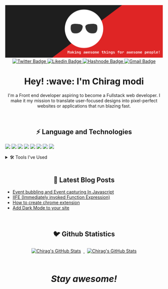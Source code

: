 <a href="https://github.com/Chiragmodi01" target="_blank" rel="nofollow">
  <img src="https://github.com/Chiragmodi01/Chiragmodi01/raw/master/assets/header-banner-optimized.svg" alt="Chirag's GitHub Stats" />
</a>

<div align='center'>
<a href="https://twitter.com/ChiragM2020" target="_blank" rel="nofollow">
  <img src="https://img.shields.io/badge/Twitter-00acee?style=for-the-badge&logo=twitter&logoColor=white" alt="Twitter Badge" />
</a>
<a href="https://www.linkedin.com/in/chirag-modi-582655202/" target="_blank" rel="nofollow">
  <img src="https://img.shields.io/badge/Linkedin-0077b5?style=for-the-badge&logo=linkedin&logoColor=white" alt="Likedin Badge" />
</a>
<a href="https://chirag1.hashnode.dev/" target="_blank" rel="nofollow">
  <img src="https://img.shields.io/badge/Hashnode-2962FF?style=for-the-badge&logo=hashnode&logoColor=white" alt="Hashnode Badge" />
</a>
<a href="mailto:chiragmodi2001@gmail.com?subject=Hey Chirag, From Github" target="_blank" rel="nofollow">
  <img src="https://img.shields.io/badge/Gmail-EA4335?style=for-the-badge&logo=gmail&logoColor=white" alt="Gmail Badge" />
</a>
</div>


<h1 align='center'> Hey! :wave: I'm Chirag modi</h1>
<p align='center'>

</p>
<p align='center'>I'm a Front end developer aspiring to become a Fullstack web developer. I make it my mission to translate user-focused designs into pixel-perfect websites or applications that run blazing fast.</p>

<br>

<h2 align='center'>⚡️ Language and Technologies </h2>



![](https://img.shields.io/badge/Code-React-informational?style=flat&logo=react&logoColor=white&color=df2525)
![](https://img.shields.io/badge/Code-JavaScript-informational?style=flat&logo=JavaScript&logoColor=white&color=df2525)
![](https://img.shields.io/badge/Style-HTML-informational?style=flat&logo=css3&logoColor=white&color=df2525)
![](https://img.shields.io/badge/Style-CSS-informational?style=flat&logo=css3&logoColor=white&color=df2525)
![](https://img.shields.io/badge/Style-Tailwind-informational?style=flat&logo=Tailwind-CSS&logoColor=white&color=df2525)
![](https://img.shields.io/badge/Style-MaterialUI-informational?style=flat&logo=MaterialUI-CSS&logoColor=white&color=df2525)
![](https://img.shields.io/badge/Style-Bootstrap-informational?style=flat&logo=Bootstrap-CSS&logoColor=white&color=df2525)
![](https://img.shields.io/badge/Style-Sass-informational?style=flat&logo=Sass&logoColor=white&color=df2525)
<details>
<summary >🛠️ Tools I've Used</summary>
<br>


![](https://img.shields.io/badge/Tools-Netlify-informational?style=flat&logo=netlify&logoColor=white&color=df2525)
![](https://img.shields.io/badge/Tools-Heroku-informational?style=flat&logo=netlify&logoColor=white&color=df2525)
![](https://img.shields.io/badge/Tools-NPM-informational?style=flat&logo=npm&logoColor=white&color=df2525)
![](https://img.shields.io/badge/Tools-Postman-informational?style=flat&logo=Postman&logoColor=white&color=df2525)
![](https://img.shields.io/badge/Tools-GitHub-informational?style=flat&logo=GitHub&logoColor=white&color=df2525)
![](https://img.shields.io/badge/Tools-GitLab-informational?style=flat&logo=GitLab&logoColor=white&color=df2525)
![](https://img.shields.io/badge/Tools-VisualStudioCode-informational?style=flat&logo=GitLab&logoColor=white&color=df2525)
<br>
<p>Learning</p>

![](https://img.shields.io/badge/Test-Jest-informational?style=flat&logo=jest&logoColor=white&color=df2525)
![](https://img.shields.io/badge/Code-Redux-informational?style=flat&logo=Redux&logoColor=white&color=df2525)
![](https://img.shields.io/badge/Code-Typescript-informational?style=flat&logo=Typescript&logoColor=white&color=df2525)

<br>
</details>


<br>
<h2 align='center'>📝 Latest Blog Posts</h2>

<!-- BLOG-POST-LIST:START -->
- [Event bubbling and Event capturing In Javascript](https://chirag1.hashnode.dev/event-bubbling-and-event-capturing-in-javascript)
- [IIFE (Immediately invoked Function Expression)](https://chirag1.hashnode.dev/iife-immediately-invoked-function-expression)
- [How to create chrome extension](https://chirag1.hashnode.dev/how-to-create-chrome-extension)
- [Add Dark Mode to your site](https://chirag1.hashnode.dev/add-dark-mode-to-your-site)
<!-- BLOG-POST-LIST:END -->

<br>
<h2 align='center'>🐦 Github Statistics </h2>

<div align='center'>
<a href="https://github.com/braydoncoyer">
  <img style="margin:0.5rem" src="https://github-readme-stats.vercel.app/api/top-langs?username=Chiragmodi01&show_icons=true&locale=en&layout=compact&title_color=ffffff&text_color=c9cacc&icon_color=4AB097&bg_color=1A2B34" alt="Chirag's GitHub Stats" />
</a>

<a href="https://github.com/braydoncoyer">
  <img style="margin:0.5rem" src="https://github-readme-stats.vercel.app/api?username=Chiragmodi01&show_icons=true&line_height=27&count_private=true&title_color=ffffff&text_color=c9cacc&icon_color=4AB097&bg_color=1A2B34" alt="Chirag's GitHub Stats" />
</a>
</div>

<br>



<h1 align='center'><i>Stay awesome!</i></h1>
